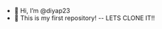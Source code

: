 - 👋 Hi, I’m @diyap23
- 👀 This is my first repository! 
-- LETS CLONE IT!!

<!---
diyap23/diyap23 is a ✨ special ✨ repository because its `README.md` (this file) appears on your GitHub profile.
You can click the Preview link to take a look at your changes.
--->

